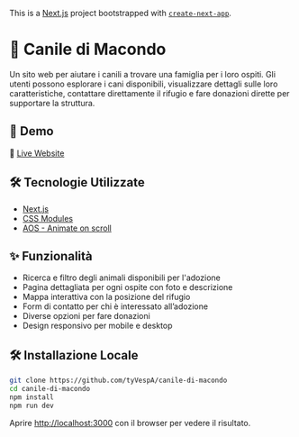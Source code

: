 This is a [Next.js](https://nextjs.org) project bootstrapped with [`create-next-app`](https://nextjs.org/docs/app/api-reference/cli/create-next-app).

# 🐶 Canile di Macondo

Un sito web per aiutare i canili a trovare una famiglia per i loro ospiti. Gli utenti possono esplorare i cani disponibili, visualizzare dettagli sulle loro caratteristiche, contattare direttamente il rifugio e fare donazioni dirette per supportare la struttura.

## 🚀 Demo

🔗 [Live Website](https://caniledimacondo.net)

## 🛠 Tecnologie Utilizzate

- [Next.js](https://nextjs.org/)
- [CSS Modules](https://github.com/css-modules/css-modules)
- [AOS - Animate on scroll](https://www.npmjs.com/package/aos)

## ✨ Funzionalità

- Ricerca e filtro degli animali disponibili per l'adozione
- Pagina dettagliata per ogni ospite con foto e descrizione
- Mappa interattiva con la posizione del rifugio
- Form di contatto per chi è interessato all’adozione
- Diverse opzioni per fare donazioni
- Design responsivo per mobile e desktop

<!-- ## 📸 Screenshot

![Anteprima del sito](https://via.placeholder.com/800x400.png?text=Screenshot+del+progetto) -->

## 🛠 Installazione Locale

```bash
git clone https://github.com/tyVespA/canile-di-macondo
cd canile-di-macondo
npm install
npm run dev
```

Aprire [http://localhost:3000](http://localhost:3000) con il browser per vedere il risultato.

<!-- ## Test

Learnt:
dropdowns
[id] - dynamic links
filters
planning for changes: ex change colors, use vars instead of hardcode
variable favicon
openGraph metadata
relative pathing
useParams to populate form

TODO:
underline effect while hover on nav (?)
lightbox (maybe?)
refractor navbar -->
